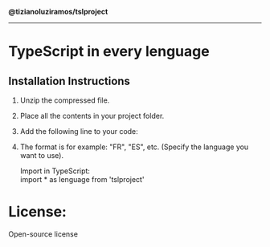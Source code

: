 **@tizianoluziramos/tslproject**

***

# TypeScript in every lenguage

## Installation Instructions

1. Unzip the compressed file.
2. Place all the contents in your project folder.
3. Add the following line to your code:
4. The format is for example: "FR", "ES", etc. (Specify the language you want to use).

   Import in TypeScript:  
   import * as lenguage from 'tslproject'

# License:

Open-source license
